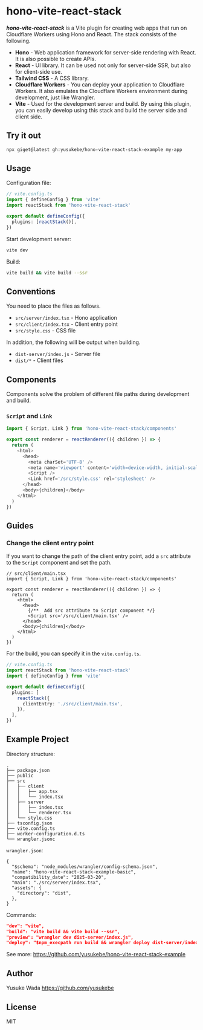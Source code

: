 # hono-vite-react-stack

**_hono-vite-react-stack_** is a Vite plugin for creating web apps that run on Cloudflare Workers using Hono and React. The stack consists of the following.

- **Hono** - Web application framework for server-side rendering with React. It is also possible to create APIs.
- **React** - UI library. It can be used not only for server-side SSR, but also for client-side use.
- **Tailwind CSS** - A CSS library.
- **Cloudflare Workers** - You can deploy your application to Cloudflare Workers. It also emulates the Cloudflare Workers environment during development, just like Wrangler.
- **Vite** - Used for the development server and build. By using this plugin, you can easily develop using this stack and build the server side and client side.

## Try it out

```bash
npx giget@latest gh:yusukebe/hono-vite-react-stack-example my-app
```

## Usage

Configuration file:

```ts
// vite.config.ts
import { defineConfig } from 'vite'
import reactStack from 'hono-vite-react-stack'

export default defineConfig({
  plugins: [reactStack()],
})
```

Start development server:

```bash
vite dev
```

Build:

```bash
vite build && vite build --ssr
```

## Conventions

You need to place the files as follows.

- `src/server/index.tsx` - Hono application
- `src/client/index.tsx` - Client entry point
- `src/style.css` - CSS file

In addition, the following will be output when building.

- `dist-server/index.js` - Server file
- `dist/*` - Client files

## Components

Components solve the problem of different file paths during development and build.

### `Script` and `Link`

```ts
import { Script, Link } from 'hono-vite-react-stack/components'

export const renderer = reactRenderer(({ children }) => {
  return (
    <html>
      <head>
        <meta charSet='UTF-8' />
        <meta name='viewport' content='width=device-width, initial-scale=1.0' />
        <Script />
        <Link href='/src/style.css' rel='stylesheet' />
      </head>
      <body>{children}</body>
    </html>
  )
})
```

## Guides

### Change the client entry point

If you want to change the path of the client entry point, add a `src` attribute to the `Script` component and set the path.

```tsx
// src/client/main.tsx
import { Script, Link } from 'hono-vite-react-stack/components'

export const renderer = reactRenderer(({ children }) => {
  return (
    <html>
      <head>
        {/**  Add src attribute to Script component */}
        <Script src='/src/client/main.tsx' />
      </head>
      <body>{children}</body>
    </html>
  )
})
```

For the build, you can specify it in the `vite.config.ts`.

```ts
// vite.config.ts
import reactStack from 'hono-vite-react-stack'
import { defineConfig } from 'vite'

export default defineConfig({
  plugins: [
    reactStack({
      clientEntry: './src/client/main.tsx',
    }),
  ],
})
```

## Example Project

Directory structure:

```plain
.
├── package.json
├── public
├── src
│   ├── client
│   │   ├── app.tsx
│   │   └── index.tsx
│   ├── server
│   │   ├── index.tsx
│   │   └── renderer.tsx
│   └── style.css
├── tsconfig.json
├── vite.config.ts
├── worker-configuration.d.ts
└── wrangler.jsonc
```

`wrangler.json`:

```jsonc
{
  "$schema": "node_modules/wrangler/config-schema.json",
  "name": "hono-vite-react-stack-example-basic",
  "compatibility_date": "2025-03-20",
  "main": "./src/server/index.tsx",
  "assets": {
    "directory": "dist",
  },
}
```

Commands:

```json
"dev": "vite",
"build": "vite build && vite build --ssr",
"preview": "wrangler dev dist-server/index.js",
"deploy": "$npm_execpath run build && wrangler deploy dist-server/index.js",
```

See more: https://github.com/yusukebe/hono-vite-react-stack-example

## Author

Yusuke Wada <https://github.com/yusukebe>

## License

MIT
